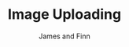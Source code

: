 ---
title: Image Uploading
author: James and Finn
description: issue
courses: { csa: {week: 5} }
type: Tangibles
comments: true
---